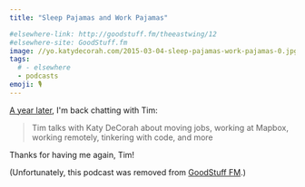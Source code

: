 ```yaml
---
title: "Sleep Pajamas and Work Pajamas"

#elsewhere-link: http://goodstuff.fm/theeastwing/12
#elsewhere-site: GoodStuff.fm
image: //yo.katydecorah.com/2015-03-04-sleep-pajamas-work-pajamas-0.jpg
tags:
  # - elsewhere
  - podcasts
emoji: 🎙
---
```


[A year later](/code/2014/03/14/the-east-wing/), I'm back chatting with Tim:

> Tim talks with Katy DeCorah about moving jobs, working at Mapbox, working remotely, tinkering with code, and more

Thanks for having me again, Tim!

(Unfortunately, this podcast was removed from [GoodStuff FM](http://goodstuff.fm/).)
